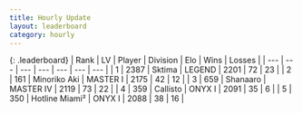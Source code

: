 ```yaml
---
title: Hourly Update
layout: leaderboard
category: hourly
---
```


{: .leaderboard}
| Rank | LV | Player | Division | Elo | Wins | Losses |
| --- | --- | --- | --- | --- | --- | --- |
| <span data-change="0">1</span> | 2387 | <span title="ID: 353063">Sktima</span> | LEGEND | <span data-change="0">2201</span> | <span data-change="0">72</span> | <span data-change="0">23</span> |
| <span data-change="0">2</span> | 161 | <span title="ID: 456466">Minoriko Aki</span> | MASTER I | <span data-change="0">2175</span> | <span data-change="0">42</span> | <span data-change="0">12</span> |
| <span data-change="1">3</span> | 659 | <span title="ID: 152948">Shanaaro</span> | MASTER IV | <span data-change="0">2119</span> | <span data-change="0">73</span> | <span data-change="0">22</span> |
| <span data-change="1">4</span> | 359 | <span title="ID: 619928">Callisto</span> | ONYX I | <span data-change="0">2091</span> | <span data-change="0">35</span> | <span data-change="0">6</span> |
| <span data-change="1">5</span> | 350 | <span title="ID: 488578">Hotline Miami²</span> | ONYX I | <span data-change="0">2088</span> | <span data-change="0">38</span> | <span data-change="0">16</span> |